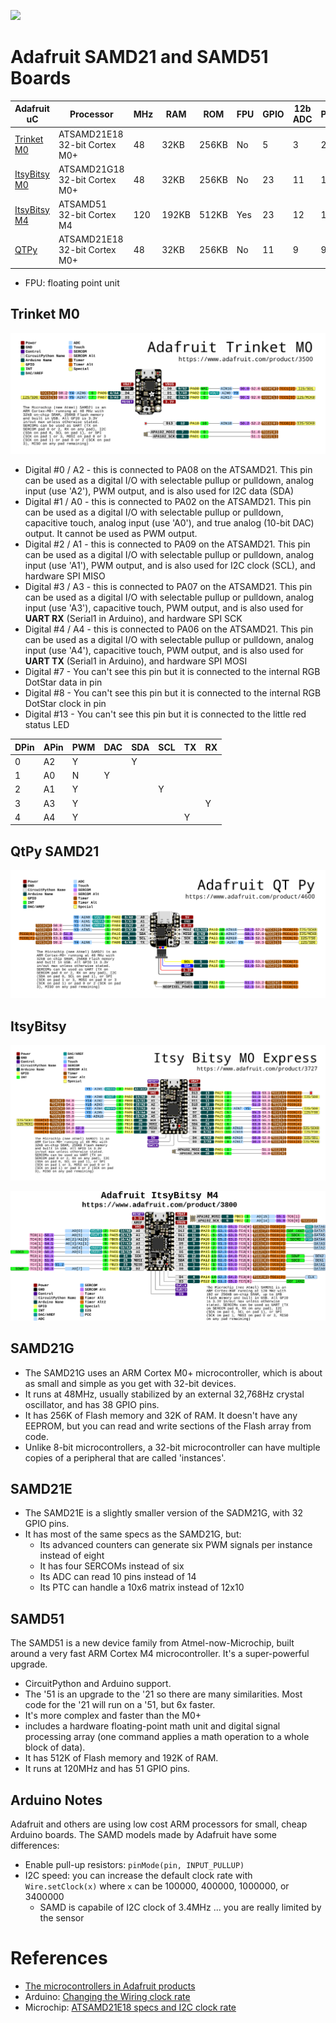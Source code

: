 ![]("https://i.pinimg.com/564x/92/99/24/929924c948f6ece51e9ea6782f2dbab1.jpg)

# Adafruit SAMD21 and SAMD51 Boards


| Adafruit uC       | Processor                     | MHz | RAM   | ROM   | FPU | GPIO | 12b ADC | PWM | SPI FLASH | Price  |
|-------------------|-------------------------------|-----|-------|-------|-----|------|---------|-----|-----------|--------|
| [Trinket M0][1]   | ATSAMD21E18 32-bit Cortex M0+ | 48  | 32KB  | 256KB | No  | 5    | 3       | 2   | N/A       | $8.95  |
| [ItsyBitsy M0][2] | ATSAMD21G18 32-bit Cortex M0+ | 48  | 32KB  | 256KB | No  | 23   | 11      | 13  | 2MB       | $11.95 |
| [ItsyBitsy M4][3] | ATSAMD51 32-bit Cortex M4     | 120 | 192KB | 512KB | Yes | 23   | 12      | 18  | 2MB       | $14.95 |
| [QTPy][4]         | ATSAMD21E18 32-bit Cortex M0+ | 48  | 32KB  | 256KB | No  | 11   | 9       | 9   | N/A       | $6     |

- FPU: floating point unit

## Trinket M0

![](trinket-m0.png)

- Digital #0 / A2  - this is connected to PA08 on the ATSAMD21. This pin can be used as a digital I/O with selectable pullup or pulldown, analog input (use 'A2'),  PWM output, and is also used for I2C data (SDA)
- Digital #1 / A0  - this is connected to PA02 on the ATSAMD21. This pin can be used as a digital I/O with selectable pullup or pulldown, capacitive touch, analog input (use 'A0'),  and true analog (10-bit DAC) output. It cannot be used as PWM output.
- Digital #2 / A1  - this is connected to PA09 on the ATSAMD21. This pin can be used as a digital I/O with selectable pullup or pulldown, analog input (use 'A1'),  PWM output, and is also used for I2C clock (SCL), and hardware SPI MISO
- Digital #3 / A3  - this is connected to PA07 on the ATSAMD21. This pin can be used as a digital I/O with selectable pullup or pulldown, analog input (use 'A3'),  capacitive touch, PWM output, and is also used for **UART RX** (Serial1 in Arduino), and hardware SPI SCK
- Digital #4 / A4  - this is connected to PA06 on the ATSAMD21. This pin can be used as a digital I/O with selectable pullup or pulldown, analog input (use 'A4'),  capacitive touch, PWM output, and is also used for **UART TX** (Serial1 in Arduino), and hardware SPI MOSI
- Digital #7 - You can't see this pin but it is connected to the internal RGB DotStar data in pin
- Digital #8 - You can't see this pin but it is connected to the internal RGB DotStar clock in pin
- Digital #13 - You can't see this pin but it is connected to the little red status LED

| DPin | APin | PWM | DAC | SDA | SCL | TX | RX |
|------|------|-----|-----|-----|-----|----|----|
| 0    | A2   | Y   |     | Y   |     |    |    |
| 1    | A0   | N   | Y   |     |     |    |    |
| 2    | A1   | Y   |     |     | Y   |    |    |
| 3    | A3   | Y   |     |     |     |    | Y  |
| 4    | A4   | Y   |     |     |     | Y  |    |

## QtPy SAMD21

![](qtpy-samd21.png)

## ItsyBitsy

![](itsybitsy_m0.png)

![](itsybitsy_m4.png)

## SAMD21G

- The SAMD21G uses an ARM Cortex M0+ microcontroller, which is about as small and simple as you get with 32-bit devices.
- It runs at 48MHz, usually stabilized by an external 32,768Hz crystal oscillator, and has 38 GPIO pins.
- It has 256K of Flash memory and 32K of RAM. It doesn't have any EEPROM, but you can read and write sections of the Flash array from code.
- Unlike 8-bit microcontrollers, a 32-bit microcontroller can have multiple copies of a peripheral that are called 'instances'.

## SAMD21E

- The SAMD21E is a slightly smaller version of the SADM21G, with 32 GPIO pins.
- It has most of the same specs as the SAMD21G, but:
    - Its advanced counters can generate six PWM signals per instance instead of eight
    - It has four SERCOMs instead of six
    - Its ADC can read 10 pins instead of 14
    - Its PTC can handle a 10x6 matrix instead of 12x10


## SAMD51

The SAMD51 is a new device family from Atmel-now-Microchip, built around a very fast ARM Cortex M4 microcontroller. It's a super-powerful upgrade.
- CircuitPython and Arduino support.
- The '51 is an upgrade to the '21 so there are many similarities. Most code for the '21 will run on a '51, but 6x faster.
- It's more complex and faster than the M0+
- includes a hardware floating-point math unit and digital signal processing array (one command applies a math operation to a whole block of data). 
- It has 512K of Flash memory and 192K of RAM. 
- It runs at 120MHz and has 51 GPIO pins.

## Arduino Notes

Adafruit and others are using low cost ARM processors for small, cheap
Arduino boards. The SAMD models made by Adafruit have some differences:

- Enable pull-up resistors: `pinMode(pin, INPUT_PULLUP)`
- I2C speed: you can increase the default clock rate with `Wire.setClock(x)`
where `x` can be 100000, 400000, 1000000, or 3400000
    - SAMD is capabile of I2C clock of 3.4MHz ... you are really limited by the sensor


# References

- [The microcontrollers in Adafruit products](https://learn.adafruit.com/how-to-choose-a-microcontroller/the-microcontrollers-in-adafruit-products)
- Arduino: [Changing the Wiring clock rate](https://www.arduino.cc/en/Reference/WireSetClock)
- Microchip: [ATSAMD21E18 specs and I2C clock rate](https://www.microchip.com/wwwproducts/en/ATSAMD21E18#additional-features)

[1]: https://www.adafruit.com/product/3500 "buy"
[2]: https://www.adafruit.com/product/3727 "buy"
[3]: https://www.adafruit.com/product/3800 "buy"
[4]: https://www.adafruit.com/product/4600 "buy"

